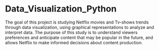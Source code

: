 # Data_Visualization_Python
The goal of this project is studying Netflix movies and Tv-shows trends through data visualization, using graphical representations to analyze and interpret data. The purpose of this study is to understand viewers preferences and anticipate content that may be popular in the future, and allows Netflix to make informed decisions about content production.

